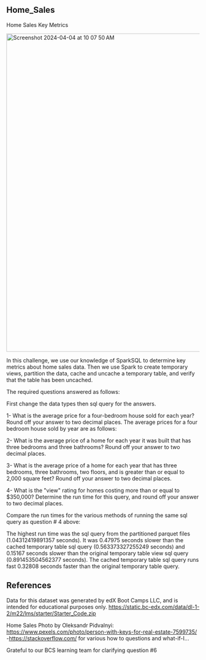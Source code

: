 ## Home_Sales
Home Sales Key Metrics

<img width="830" alt="Screenshot 2024-04-04 at 10 07 50 AM" src="https://github.com/kaurn6538/Home_Sales/assets/98873779/48723846-c6eb-4647-8841-e46f37ddf3ec">




In this challenge, we use our knowledge of SparkSQL to determine key metrics about home sales data. Then we use Spark to create temporary views, partition the data, cache and uncache a temporary table, and verify that the table has been uncached.



The required questions answered as follows:

First change the data types then sql query for the answers.



1- What is the average price for a four-bedroom house sold for each year? Round off your answer to two decimal places. The average prices for a four bedroom house sold by year are as follows:



2- What is the average price of a home for each year it was built that has three bedrooms and three bathrooms? Round off your answer to two decimal places.



3- What is the average price of a home for each year that has three bedrooms, three bathrooms, two floors, and is greater than or equal to 2,000 square feet? Round off your answer to two decimal places.



4- What is the "view" rating for homes costing more than or equal to $350,000? Determine the run time for this query, and round off your answer to two decimal places.



Compare the run times for the various methods of running the same sql query as question # 4 above:



The highest run time was the sql query from the partitioned parquet files (1.04312419891357 seconds). It was 0.47975 seconds slower than the cached temporary table sql query (0.563373327255249 seconds) and 0.15167 seconds slower than the original temporary table view sql query (0.891453504562377 seconds). The cached temporary table sql query runs fast 0.32808 seconds faster than the original temporary table query.

## References

Data for this dataset was generated by edX Boot Camps LLC, and is intended for educational purposes only. https://static.bc-edx.com/data/dl-1-2/m22/lms/starter/Starter_Code.zip

Home Sales Photo by Oleksandr Pidvalnyi: https://www.pexels.com/photo/person-with-keys-for-real-estate-7599735/ -https://stackoverflow.com/ for various how to questions and what-if-I...

Grateful to our BCS learning team for clarifying question #6
